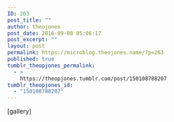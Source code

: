 ```yaml
---
ID: 263
post_title: ""
author: theojones
post_date: 2016-09-08 05:06:17
post_excerpt: ""
layout: post
permalink: https://microblog.theojones.name/?p=263
published: true
tumblr_theopjones_permalink:
  - >
    https://theopjones.tumblr.com/post/150108788207
tumblr_theopjones_id:
  - "150108788207"
---
```

[gallery]